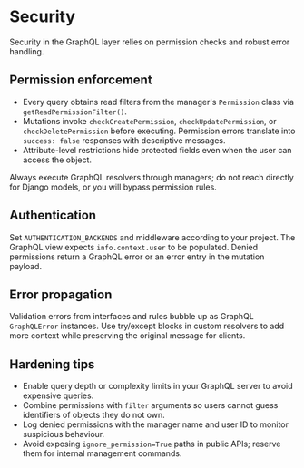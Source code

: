 # Security

Security in the GraphQL layer relies on permission checks and robust error handling.

## Permission enforcement

- Every query obtains read filters from the manager's `Permission` class via `getReadPermissionFilter()`.
- Mutations invoke `checkCreatePermission`, `checkUpdatePermission`, or `checkDeletePermission` before executing. Permission errors translate into `success: false` responses with descriptive messages.
- Attribute-level restrictions hide protected fields even when the user can access the object.

Always execute GraphQL resolvers through managers; do not reach directly for Django models, or you will bypass permission rules.

## Authentication

Set `AUTHENTICATION_BACKENDS` and middleware according to your project. The GraphQL view expects `info.context.user` to be populated. Denied permissions return a GraphQL error or an error entry in the mutation payload.

## Error propagation

Validation errors from interfaces and rules bubble up as GraphQL `GraphQLError` instances. Use try/except blocks in custom resolvers to add more context while preserving the original message for clients.

## Hardening tips

- Enable query depth or complexity limits in your GraphQL server to avoid expensive queries.
- Combine permissions with `filter` arguments so users cannot guess identifiers of objects they do not own.
- Log denied permissions with the manager name and user ID to monitor suspicious behaviour.
- Avoid exposing `ignore_permission=True` paths in public APIs; reserve them for internal management commands.
